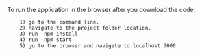 To run the application in the browser after you download the code:

        1) go to the command line.
        2) navigate to the project folder location.
        3) run  npm install 
        4) run  npm start
        5) go to the browser and navigate to localhost:3000
